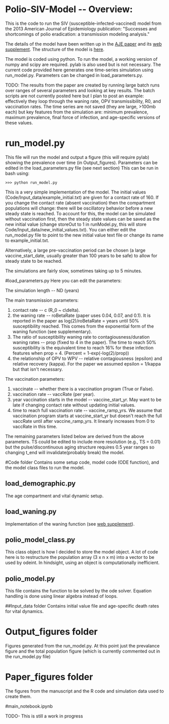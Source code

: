 # Polio-SIV-Model -- Overview:

This is the code to run the SIV (susceptible-infected-vaccined) model from the 2013 American Journal of Epidemiology publication: "Successes and shortcomings of polio eradication: a transmission modeling analysis."  

The details of the model have been written up in the [AJE paper](https://github.com/bryanmayer/Polio-SIV-Model/blob/master/Publication/Am.J.Epidemiol.-2013-Mayer-1236-45.pdf) and its [web supplement](https://github.com/bryanmayer/Polio-SIV-Model/blob/master/Publication/Web_Material.pdf).  The structure of the model is [here](https://github.com/bryanmayer/Polio-SIV-Model/blob/master/Model_Diagram.pdf "Model").

The model is coded using python.  To run the model, a working version of numpy and scipy are required.  pylab is also used but is not necessary.  The current code provided here generates one time-series simulation using run_model.py.  Parameters can be changed in load_parameters.py.

TODO:  The results from the paper are created by running large batch runs over ranges of several parameters and looking at key results.  The batch scripts are not currently posted here but I plan to post an example: effectively they loop through the waning rate, OPV transmissibility, R0, and vaccination rates.  The time series are not saved (they are large, >100mb each) but key features from the simulation are: minimum prevalence, maximum prevalence, final force of infection, and age-specific versions of these values.

# run_model.py 

This file will run the model and output a figure (this will require pylab) showing the prevalence over time (in Output_figures).  Parameters can be edited in the load_parameters.py file (see next section)
This can be run in bash using:

    >>> python run_model.py


This is a very simple implementation of the model.  The initial values (Code/Input_data/example_initial.txt) are given for a contact rate of 160.  If you change the contact rate  (absent vaccination) then the compartment populations will change: there will be oscillatory behavior before a new steady state is reached.  To account for this, the model can be simulated without vaccination first, then the steady state values can be saved as the new initial value (change storeOut to 1 in runModel.py, this will store Code/Input_data/new_initial_values.txt). You can either edit the run_model.py file to point to the new initial value text file or change its name to example_initial.txt.

Alternatively, a large pre-vaccination period can be chosen (a large vaccine_start_date, usually greater than 100 years to be safe) to allow for steady state to be reached.

The simulations are fairly slow, sometimes taking up to 5 minutes.  

#load_parameters.py
Here you can edit the parameters:

The simulation length -- ND (years)

The main transmission parameters:  
1) contact rate -- c (R_0 ~ c\delta).  
2) the waning rate -- roBetaRate (paper uses 0.04, 0.07, and 0.1). It is reported in the paper as log(2)/roBetaRate = years until 50% susceptibility reached.  This comes from the exponential form of the waning function (see supplementary).
3) The ratio of susceptibility waning rate to contagiousness/duration waning rates -- prop (fixed to 4 in the paper). The time to reach 50% susceptibility is the equivalent time to reach 16% for these infection features when prop = 4. (Percent = 1-exp(-log(2)/prop))  
4) the relationship of OPV to WPV -- relative contagiousness (epsilon) and relative recovery (kappa).  For the paper we assumed epsilon = 1/kappa but that isn't necessary.

The vaccination parameters:  
1) vaccinate -- whether there is a vaccination program (True or False).  
2) vaccination rate -- vaccRate (per year).  
3) year vaccination starts in the model -- vaccine_start_yr.  May want to be late if changing contact rate without updating initial values.  
4) time to reach full vaccination rate -- vaccine_ramp_yrs.  We assume that vaccination program starts at vaccine_start_yr but doesn't reach the full vaccRate until after vaccine_ramp_yrs.  It linearly increases from 0 to vaccRate in this time.  

The remaining parameters listed below are derived from the above parameters.  TS could be edited to include more resolution (e.g., TS = 0.01) but the pulse/discontinuous aging structure requires 0.5 year ranges so changing t_end will invalidate(probably break) the model.

#Code folder
Contains some setup code, model code (ODE function), and the model class files to run the model.

## load_demographic.py
The age compartment and vital dynamic setup.

## load_waning.py
Implementation of the waning function (see [web supplement](https://github.com/bryanmayer/Polio-SIV-Model/blob/master/Publication/Web_Material.pdf)). 

## polio_model_class.py
This class object is how I decided to store the model object.  A lot of code here is to restructure the population array (3 x n x m) into a vector to be used by odeint. In hindsight, using an object is computationally inefficient.

## polio_model.py
This file contains the function to be solved by the ode solver.  Equation handling is done using linear algebra instead of loops.

##Input_data folder
Contains initial value file and age-specific death rates for vital dynamics.

# Output_figures folder
Figures generated from the run_model.py.  At this point just the prevalance figure and the total population figure (which is currently commented out in the run_model.py file)

# Paper_figures folder
The figures from the manuscript and the R code and simulation data used to create them.


#main_notebook.ipynb

TODO- This is still a work in progress
